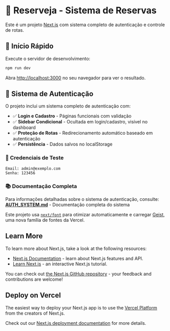 # 🏢 Reserveja - Sistema de Reservas

Este é um projeto [Next.js](https://nextjs.org) com sistema completo de autenticação e controle de rotas.

## 🚀 Início Rápido

Execute o servidor de desenvolvimento:

```bash
npm run dev
```

Abra [http://localhost:3000](http://localhost:3000) no seu navegador para ver o resultado.

## 🔐 Sistema de Autenticação

O projeto inclui um sistema completo de autenticação com:

- ✅ **Login e Cadastro** - Páginas funcionais com validação
- ✅ **Sidebar Condicional** - Ocultada em login/cadastro, visível no dashboard
- ✅ **Proteção de Rotas** - Redirecionamento automático baseado em autenticação
- ✅ **Persistência** - Dados salvos no localStorage

### 🧪 Credenciais de Teste
```
Email: admin@exemplo.com
Senha: 123456
```

### 📚 Documentação Completa
Para informações detalhadas sobre o sistema de autenticação, consulte:
**[AUTH_SYSTEM.md](./AUTH_SYSTEM.md)** - Documentação completa do sistema

Este projeto usa [`next/font`](https://nextjs.org/docs/app/building-your-application/optimizing/fonts) para otimizar automaticamente e carregar [Geist](https://vercel.com/font), uma nova família de fontes da Vercel.

## Learn More

To learn more about Next.js, take a look at the following resources:

- [Next.js Documentation](https://nextjs.org/docs) - learn about Next.js features and API.
- [Learn Next.js](https://nextjs.org/learn) - an interactive Next.js tutorial.

You can check out [the Next.js GitHub repository](https://github.com/vercel/next.js) - your feedback and contributions are welcome!

## Deploy on Vercel

The easiest way to deploy your Next.js app is to use the [Vercel Platform](https://vercel.com/new?utm_medium=default-template&filter=next.js&utm_source=create-next-app&utm_campaign=create-next-app-readme) from the creators of Next.js.

Check out our [Next.js deployment documentation](https://nextjs.org/docs/app/building-your-application/deploying) for more details.
